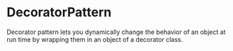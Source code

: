 # DecoratorPattern
Decorator pattern lets you dynamically change the behavior of an object at run time by wrapping them in an object of a decorator class.
